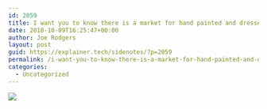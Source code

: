 ```yaml
---
id: 2059
title: I want you to know there is a market for hand painted and dressed dolls on Etsy and the prices are ridiculous.
date: 2018-10-09T16:25:47+00:00
author: Joe Rodgers
layout: post
guid: https://explainer.tech/sidenotes/?p=2059
permalink: /i-want-you-to-know-there-is-a-market-for-hand-painted-and-dressed-dolls-on-etsy-and-the-prices-are-ridiculous/
categories:
  - Uncategorized
---
```

<img class="posthaven-gallery-image" src="https://i0.wp.com/phaven-prod.s3.amazonaws.com/files/image_part/asset/2148459/kbZLlbGosq9WXlYCyCeNBtkntVk/medium_IMG_9028.jpg?resize=800%2C1076&#038;ssl=1" data-posthaven-state="processed" data-medium-src="https://i0.wp.com/phaven-prod.s3.amazonaws.com/files/image_part/asset/2148459/kbZLlbGosq9WXlYCyCeNBtkntVk/medium_IMG_9028.jpg?resize=800%2C1076&#038;ssl=1" data-medium-width="800" data-medium-height="1076" data-large-src="https://phaven-prod.s3.amazonaws.com/files/image_part/asset/2148459/kbZLlbGosq9WXlYCyCeNBtkntVk/large_IMG_9028.jpg" data-large-width="1152" data-large-height="1550" data-thumb-src="https://phaven-prod.s3.amazonaws.com/files/image_part/asset/2148459/kbZLlbGosq9WXlYCyCeNBtkntVk/thumb_IMG_9028.jpg" data-thumb-width="200" data-thumb-height="200" data-xlarge-src="https://phaven-prod.s3.amazonaws.com/files/image_part/asset/2148459/kbZLlbGosq9WXlYCyCeNBtkntVk/xlarge_IMG_9028.jpg" data-xlarge-width="1152" data-xlarge-height="1550" data-orig-src="https://phaven-prod.s3.amazonaws.com/files/image_part/asset/2148459/kbZLlbGosq9WXlYCyCeNBtkntVk/IMG_9028.jpg" data-orig-width="1152" data-orig-height="1550" data-posthaven-id="2148459" data-recalc-dims="1" />